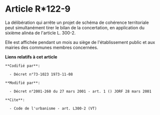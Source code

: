 # Article R*122-9

La délibération qui arrête un projet de schéma de cohérence territoriale peut simultanément tirer le bilan de la
concertation, en application du sixième alinéa de l'article L. 300-2. 

Elle est affichée pendant un mois au siège de l'établissement public et aux mairies des communes membres concernées.

**Liens relatifs à cet article**

	**Codifié par**:

	  - Décret n°73-1023 1973-11-08

	**Modifié par**:

	  - Décret n°2001-260 du 27 mars 2001 - art. 1 () JORF 28 mars 2001

	**Cite**:

	  - Code de l'urbanisme - art. L300-2 (VT)
